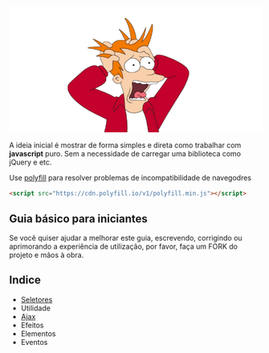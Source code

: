 ![Boilerplates Logo](logo.png "No jQuery")

A ideia inicial é mostrar de forma simples e direta como trabalhar com __javascript__ puro. Sem a necessidade de carregar uma biblioteca como jQuery e etc.

Use [polyfill](https://cdn.polyfill.io/) para resolver problemas de incompatibilidade de navegodres

```html
<script src="https://cdn.polyfill.io/v1/polyfill.min.js"></script>
```

## Guia básico para iniciantes

Se você quiser ajudar a melhorar este guia, escrevendo, corrigindo ou aprimorando a experiência de utilização, por favor, faça um FORK do projeto e mãos à obra.

## Indice

- [Seletores](https://github.com/renanmpimentel/no-jquery/blob/master/docs/selector.md)
- Utilidade
- [Ajax](https://github.com/renanmpimentel/no-jquery/blob/master/docs/ajax.md)
- Efeitos
- Elementos
- Eventos
